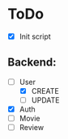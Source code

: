 # ToDo
- [X] Init script
## Backend:
- [ ] User
    - [X] CREATE
    - [ ] UPDATE
- [X] Auth
- [ ] Movie
- [ ] Review